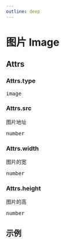 ```yaml
---
outline: deep
---
```


# 图片 Image

## Attrs

### Attrs.type
<pre>image</pre>

### Attrs.src
图片地址
<pre>number</pre>

### Attrs.width
图片的宽
<pre>number</pre>

### Attrs.height
图片的高
<pre>number</pre>





## 示例
<div id="canvans"   style="width: 688px; height: 300px" ></div>

<script setup>
import { NetaGraph } from '../../src/core'
import { onMounted } from 'vue'
import neta from '../public/neta.jpg'
onMounted(() => {

  const graph= new NetaGraph({
    rendererType: 'canvas',
    el: document.getElementById("canvans"),
    backgroundColor: "#ffe",
  }); 

  const model1 = {
    nodes: [{
      id: "node1",
      label: "node1",
      type: "image",
      src: neta,
      x: 100,
      y: 50,
      width: 200,
      height: 180,
    }]
  }

  graph.read(model1)
  graph.render();
})
</script>
